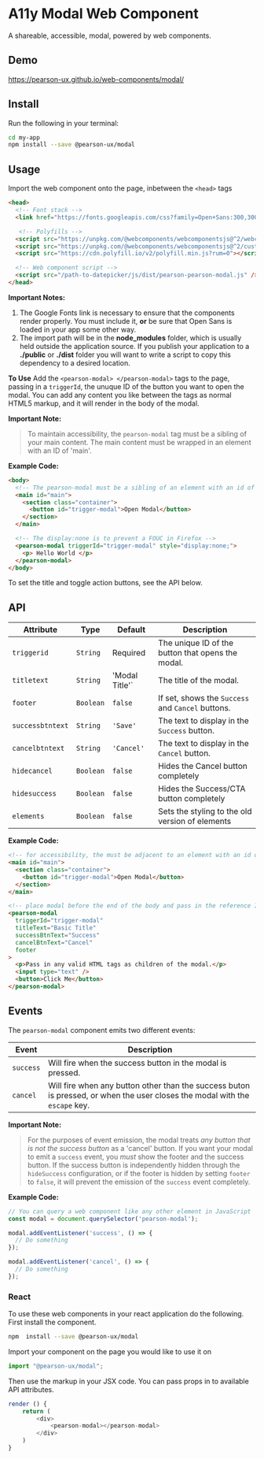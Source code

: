 # A11y Modal Web Component

A shareable, accessible, modal, powered by web components.

## Demo

https://pearson-ux.github.io/web-components/modal/

## Install

Run the following in your terminal:

``` bash
cd my-app
npm install --save @pearson-ux/modal
```

## Usage

Import the web component onto the page, inbetween the `<head>` tags

``` html
<head>
  <!-- Font stack -->
  <link href="https://fonts.googleapis.com/css?family=Open+Sans:300,300i,400,400i,600,600i" rel="stylesheet">

   <!-- Polyfills -->
  <script src="https://unpkg.com/@webcomponents/webcomponentsjs@^2/webcomponents-loader.js"></script>
  <script src="https://unpkg.com/@webcomponents/webcomponentsjs@^2/custom-elements-es5-adapter.js"></script>
  <script src="https://cdn.polyfill.io/v2/polyfill.min.js?rum=0"></script>

  <!-- Web component script -->
  <script src="/path-to-datepicker/js/dist/pearson-pearson-modal.js" />
</head>
```


**Important Notes:**
1. The Google Fonts link is necessary to ensure that the components render properly. You must include it, **or** be sure that Open Sans is loaded in your app some other way.
2. The import path will be in the **node_modules** folder, which is usually held outside the application source. If you publish your application to a **./public** or **./dist** folder you will want to write a script to copy this dependency to a desired location.


**To Use**
Add the `<pearson-modal> </pearson-modal>` tags to the page, passing in a `triggerId`, the unuque ID of the button you want to open the modal. You can add any content you like between the tags as normal HTML5 markup, and it will render in the body of the modal.

**Important Note:**

> To maintain accessibility, the `pearson-modal` tag must be a sibling of
> your main content. The main content must be wrapped in an element
> with an ID of 'main'.

**Example Code:**

```html
<body>
  <!-- The pearson-modal must be a sibling of an element with an id of `main` -->
  <main id="main">
    <section class="container">
      <button id="trigger-modal">Open Modal</button>
    </section>
  </main>

  <!-- The display:none is to prevent a FOUC in Firefox -->
  <pearson-modal triggerId="trigger-modal" style="display:none;">
    <p> Hello World </p>
  </pearson-modal>
</body>
```

To set the title and toggle action buttons, see the API below.

## API

| Attribute        | Type      | Default         | Description                                       |
| ---------------- | --------- | --------------- | ------------------------------------------------- |
| `triggerid`      | `String`  | Required        | The unique ID of the button that opens the modal. |
| `titletext`      | `String`  | 'Modal Title'`  | The title of the modal.                           |
| `footer`         | `Boolean` | `false`         | If set, shows the `Success` and `Cancel` buttons. |
| `successbtntext` | `String`  | `'Save'`        | The text to display in the `Success` button.      |
| `cancelbtntext`  | `String`  | `'Cancel'`      | The text to display in the `Cancel` button.       |
| `hidecancel`     | `Boolean` | `false`         | Hides the Cancel button completely                |
| `hidesuccess`    | `Boolean` | `false`         | Hides the Success/CTA button completely           |
| `elements`       | `Boolean` | `false`         | Sets the styling to the old version of elements   |

**Example Code:**

```html
<!-- for accessibility, the must be adjacent to an element with an id of main -->
<main id="main">
  <section class="container">
    <button id="trigger-modal">Open Modal</button>
  </section>
</main>

<!-- place modal before the end of the body and pass in the reference ID of the button that triggers the modal -->
<pearson-modal
  triggerId="trigger-modal"
  titleText="Basic Title"
  successBtnText="Success"
  cancelBtnText="Cancel"
  footer
>
  <p>Pass in any valid HTML tags as children of the modal.</p>
  <input type="text" />
  <button>Click Me</button>
</pearson-modal>
```

## Events

The `pearson-modal` component emits two different events:

| Event     | Description                                                        |
| --------- | ------------------------------------------------------------------ |
| `success` | Will fire when the success button in the modal is pressed.         |
| `cancel`  | Will fire when any button other than the success buton is pressed, or when the user closes the modal with the `escape` key. |

**Important Note:**

> For the purposes of event emission, the modal treats *any button that is not the success button* as a 'cancel' button. If you want your modal to emit a `success` event, you *must* show the footer and the success button. If the success button is independently hidden through the `hideSuccess` configuration, or if the footer is hidden by setting  `footer` to `false`, it will prevent the emission of the `success` event completely.

**Example Code:**

```js
// You can query a web component like any other element in JavaScript
const modal = document.querySelector('pearson-modal');

modal.addEventListener('success', () => {
  // Do something
});

modal.addEventListener('cancel', () => {
  // Do something
});
```

<a name="react"></a>

### React
To use these web components in your react application do the following.
First install the component.

```bash
npm  install --save @pearson-ux/modal
```

Import your component on the page you would like to use it on

```js
import "@pearson-ux/modal";
```
Then use the markup in your JSX code.  You can pass props in to available API attributes.

```js
render () {
	return (
		<div>
			<pearson-modal></pearson-modal>
		</div>
	)
}
